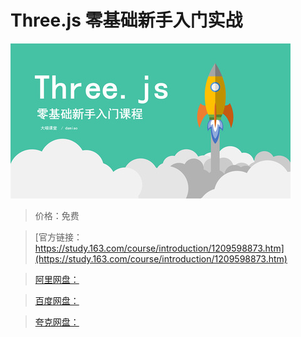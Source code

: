 # Three.js 零基础新手入门实战

![img](../../../assets/study163/free/56574f2c002d48dfbcc2bdd43fbb26bd.jpg)

> 价格：免费

> [官方链接：https://study.163.com/course/introduction/1209598873.htm](https://study.163.com/course/introduction/1209598873.htm)

> [阿里网盘：]()

> [百度网盘：]()

> [夸克网盘：]()
